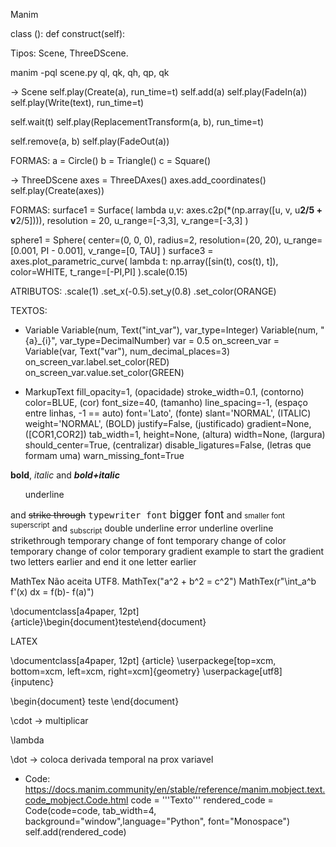 Manim

class <nome>(<tipo>):
    def construct(self):
    
Tipos: Scene, ThreeDScene.

manim -pql scene.py <nome>
ql, qk, qh, qp, qk

-> Scene
self.play(Create(a), run_time=t)
self.add(a)
self.play(FadeIn(a))
self.play(Write(text), run_time=t)

self.wait(t)
self.play(ReplacementTransform(a, b), run_time=t)

self.remove(a, b)
self.play(FadeOut(a))

FORMAS:
a = Circle()
b = Triangle()
c = Square()


-> ThreeDScene
axes = ThreeDAxes()
axes.add_coordinates()
self.play(Create(axes))

FORMAS:
surface1 = Surface(
              lambda u,v: axes.c2p(*(np.array([u, v, u**2/5 + v**2/5]))), 
              resolution = 20, 
              u_range=[-3,3],
              v_range=[-3,3]
          )

sphere1 = Sphere(
            center=(0, 0, 0),
            radius=2,
            resolution=(20, 20),
            u_range=[0.001, PI - 0.001],
            v_range=[0, TAU]
          )
surface3 = axes.plot_parametric_curve(
              lambda t: np.array([sin(t), cos(t), t]), 
              color=WHITE, 
              t_range=[-PI,PI]
          ).scale(0.15)

ATRIBUTOS:
.scale(1)
.set_x(-0.5).set_y(0.8)
.set_color(ORANGE)







TEXTOS:

- Variable
Variable(num, Text("int_var"), var_type=Integer)
Variable(num, "{a}_{i}", var_type=DecimalNumber)
var = 0.5
on_screen_var = Variable(var, Text("var"), num_decimal_places=3)
on_screen_var.label.set_color(RED)
on_screen_var.value.set_color(GREEN)

- MarkupText
fill_opacity=1, (opacidade)
stroke_width=0.1, (contorno)
color=BLUE, (cor)
font_size=40, (tamanho)
line_spacing=-1, (espaço entre linhas, -1 == auto)
font='Lato', (fonte)
slant='NORMAL', (ITALIC)
weight='NORMAL', (BOLD)
justify=False, (justificado)
gradient=None, ([COR1,COR2])
tab_width=1, 
height=None, (altura)
width=None, (largura)
should_center=True, (centralizar)
disable_ligatures=False, (letras que formam uma)
warn_missing_font=True



<b>bold</b>, <i>italic</i> and <b><i>bold+italic</i></b>
<ul>underline</ul> and <s>strike through</s>
<tt>typewriter font</tt>
<big>bigger font</big> and <small>smaller font</small>
<sup>superscript</sup> and <sub>subscript</sub>
<span underline="double" underline_color="green">double underline</span>
<span underline="error">error underline</span>
<span overline="single" overline_color="green">overline</span>
<span strikethrough="true" strikethrough_color="red">strikethrough</span>
<span font_family="sans">temporary change of font</span>
<span foreground="red">temporary change of color</span>
<span fgcolor="red">temporary change of color</span>
<gradient from="YELLOW" to="RED">temporary gradient</gradient>
<gradient from="RED" to="YELLOW" offset="2,1">example</gradient> to start the gradient two letters earlier and end it one letter earlier





MathTex
Não aceita UTF8.
MathTex("a^2 + b^2 = c^2")
MathTex(r"\int_a^b f'(x) dx = f(b)- f(a)")


\documentclass[a4paper, 12pt] {article}\begin{document}teste\end{document}


LATEX

\documentclass[a4paper, 12pt] {article}
\userpackege[top=xcm, bottom=xcm, left=xcm, right=xcm]{geometry}
\userpackage[utf8]{inputenc}

\begin{document}
teste
\end{document}

\cdot -> multiplicar

\lambda

\dot -> coloca derivada temporal na prox variavel 



- Code: https://docs.manim.community/en/stable/reference/manim.mobject.text.code_mobject.Code.html
code = '''Texto'''
rendered_code = Code(code=code, tab_width=4, background="window",language="Python", font="Monospace")
self.add(rendered_code)

